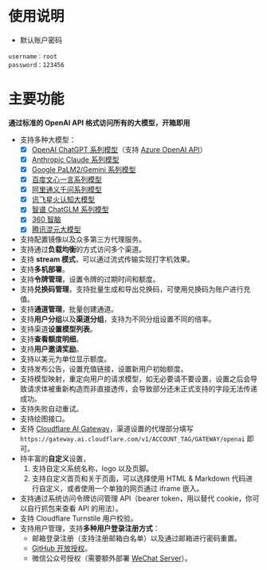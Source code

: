 # 使用说明

- 默认账户密码

```
username：root
password：123456
```

# 主要功能

**通过标准的 OpenAI API 格式访问所有的大模型，开箱即用**
- 支持多种大模型：
    + [x] [OpenAI ChatGPT 系列模型](https://platform.openai.com/docs/guides/gpt/chat-completions-api)（支持 [Azure OpenAI API](https://learn.microsoft.com/en-us/azure/ai-services/openai/reference)）
    + [x] [Anthropic Claude 系列模型](https://anthropic.com)
    + [x] [Google PaLM2/Gemini 系列模型](https://developers.generativeai.google)
    + [x] [百度文心一言系列模型](https://cloud.baidu.com/doc/WENXINWORKSHOP/index.html)
    + [x] [阿里通义千问系列模型](https://help.aliyun.com/document_detail/2400395.html)
    + [x] [讯飞星火认知大模型](https://www.xfyun.cn/doc/spark/Web.html)
    + [x] [智谱 ChatGLM 系列模型](https://bigmodel.cn)
    + [x] [360 智脑](https://ai.360.cn)
    + [x] [腾讯混元大模型](https://cloud.tencent.com/document/product/1729)
- 支持配置镜像以及众多第三方代理服务。
- 支持通过**负载均衡**的方式访问多个渠道。
- 支持 **stream 模式**，可以通过流式传输实现打字机效果。
- 支持**多机部署**。
- 支持**令牌管理**，设置令牌的过期时间和额度。
- 支持**兑换码管理**，支持批量生成和导出兑换码，可使用兑换码为账户进行充值。
- 支持**通道管理**，批量创建通道。
- 支持**用户分组**以及**渠道分组**，支持为不同分组设置不同的倍率。
- 支持渠道**设置模型列表**。
- 支持**查看额度明细**。
-  支持**用户邀请奖励**。
- 支持以美元为单位显示额度。
- 支持发布公告，设置充值链接，设置新用户初始额度。
- 支持模型映射，重定向用户的请求模型，如无必要请不要设置，设置之后会导致请求体被重新构造而非直接透传，会导致部分还未正式支持的字段无法传递成功。
- 支持失败自动重试。
- 支持绘图接口。
- 支持 [Cloudflare AI Gateway](https://developers.cloudflare.com/ai-gateway/providers/openai/)，渠道设置的代理部分填写 `https://gateway.ai.cloudflare.com/v1/ACCOUNT_TAG/GATEWAY/openai` 即可。
- 持丰富的**自定义**设置，
    1. 支持自定义系统名称，logo 以及页脚。
    2. 支持自定义首页和关于页面，可以选择使用 HTML & Markdown 代码进行自定义，或者使用一个单独的网页通过 iframe 嵌入。
- 支持通过系统访问令牌访问管理 API（bearer token，用以替代 cookie，你可以自行抓包来查看 API 的用法）。
- 支持 Cloudflare Turnstile 用户校验。
- 支持用户管理，支持**多种用户登录注册方式**：
   + 邮箱登录注册（支持注册邮箱白名单）以及通过邮箱进行密码重置。
   + [GitHub 开放授权](https://github.com/settings/applications/new)。
   + 微信公众号授权（需要额外部署 [WeChat Server](https://github.com/songquanpeng/wechat-server)）。